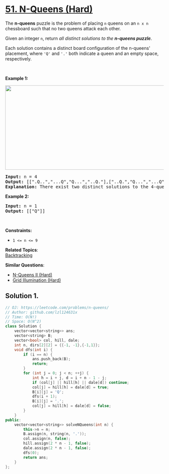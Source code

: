 # [51. N-Queens (Hard)](https://leetcode.com/problems/n-queens/)

<p>The <strong>n-queens</strong> puzzle is the problem of placing <code>n</code> queens on an <code>n x n</code> chessboard such that no two queens attack each other.</p>

<p>Given an integer <code>n</code>, return <em>all distinct solutions to the <strong>n-queens puzzle</strong></em>.</p>

<p>Each solution contains a distinct board configuration of the n-queens' placement, where <code>'Q'</code> and <code>'.'</code> both indicate a queen and an empty space, respectively.</p>

<p>&nbsp;</p>
<p><strong>Example 1:</strong></p>
<img alt="" src="https://assets.leetcode.com/uploads/2020/11/13/queens.jpg" style="width: 600px; height: 268px;">
<pre><strong>Input:</strong> n = 4
<strong>Output:</strong> [[".Q..","...Q","Q...","..Q."],["..Q.","Q...","...Q",".Q.."]]
<strong>Explanation:</strong> There exist two distinct solutions to the 4-queens puzzle as shown above
</pre>

<p><strong>Example 2:</strong></p>

<pre><strong>Input:</strong> n = 1
<strong>Output:</strong> [["Q"]]
</pre>

<p>&nbsp;</p>
<p><strong>Constraints:</strong></p>

<ul>
	<li><code>1 &lt;= n &lt;= 9</code></li>
</ul>


**Related Topics**:  
[Backtracking](https://leetcode.com/tag/backtracking/)

**Similar Questions**:
* [N-Queens II (Hard)](https://leetcode.com/problems/n-queens-ii/)
* [Grid Illumination (Hard)](https://leetcode.com/problems/grid-illumination/)

## Solution 1.

```cpp
// OJ: https://leetcode.com/problems/n-queens/
// Author: github.com/lzl124631x
// Time: O(N!)
// Space: O(N^2)
class Solution {
    vector<vector<string>> ans;
    vector<string> B;
    vector<bool> col, hill, dale;
    int n, dirs[2][2] = {{-1, -1},{-1,1}};
    void dfs(int i) {
        if (i == n) {
            ans.push_back(B);
            return;
        }
        for (int j = 0; j < n; ++j) {
            int h = i + j, d = i + n - 1 - j;
            if (col[j] || hill[h] || dale[d]) continue;
            col[j] = hill[h] = dale[d] = true;
            B[i][j] = 'Q';
            dfs(i + 1);
            B[i][j] = '.';
            col[j] = hill[h] = dale[d] = false;
        }
    }
public:
    vector<vector<string>> solveNQueens(int n) {
        this->n = n;
        B.assign(n, string(n, '.'));
        col.assign(n, false);
        hill.assign(2 * n - 1, false);
        dale.assign(2 * n - 1, false);
        dfs(0);
        return ans;
    }
};
```